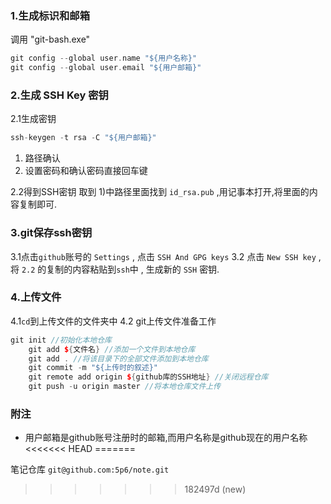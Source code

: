 ### 1.生成标识和邮箱
调用 "git-bash.exe"
``` C++ {.line-numbers}
git config --global user.name "${用户名称}" 
git config --global user.email "${用户邮箱}"
```
### 2.生成 SSH Key 密钥
2.1生成密钥
```C++ {.line-numbers}
ssh-keygen -t rsa -C "${用户邮箱}"
```
1) 路径确认
2) 设置密码和确认密码直接回车键

2.2得到SSH密钥
取到 1)中路径里面找到 `id_rsa.pub` ,用记事本打开,将里面的内容复制即可.

### 3.git保存ssh密钥
3.1点击`github`账号的 `Settings` , 点击 `SSH And GPG keys`
3.2 点击 `New SSH key` ,将 `2.2` 的复制的内容粘贴到`ssh`中 , 生成新的 `SSH` 密钥.

### 4.上传文件
4.1`cd`到上传文件的文件夹中
4.2 git上传文件准备工作
``` C++ {.line-numbers}
git init //初始化本地仓库
    git add ${文件名} //添加一个文件到本地仓库
    git add . //将该目录下的全部文件添加到本地仓库
    git commit -m "${上传时的叙述}"
    git remote add origin ${github库的SSH地址} //关闭远程仓库
    git push -u origin master //将本地仓库文件上传
```


### 附注
* 用户邮箱是github账号注册时的邮箱,而用户名称是github现在的用户名称
<<<<<<< HEAD
=======




笔记仓库
`git@github.com:5p6/note.git`

>>>>>>> 182497d (new)
